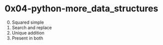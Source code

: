 # 0x04-python-more_data_structures

0. Squared simple
1. Search and replace
2. Unique addition
3. Present in both